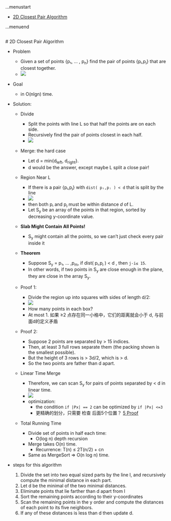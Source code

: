 ...menustart

 - [2D Closest Pair Algorithm](#257e1d9294fecbcaba498a89b62ab52a)

...menuend



<h2 id="257e1d9294fecbcaba498a89b62ab52a"></h2>
# 2D Closest Pair Algorithm

 - Problem
    - Given a set of points {p₁, ... , p<sub>n</sub>} find the pair of points {pᵢ,pⱼ} that are closest together.
    - ![](https://raw.githubusercontent.com/mebusy/notes/master/imgs/algorithm_2d_cloestPair.png)
 - Goal
    - in O(nlgn) time.
 - Solution:
    - Divide
        - Split the points with line L so that half the points are on each side.
        - Recursively find the pair of points closest in each half.
        - ![](https://raw.githubusercontent.com/mebusy/notes/master/imgs/algorithm_2d_cloestPair_divide.png)
    - Merge: the hard case
        - Let d = min{d<sub>left</sub>, d<sub>right</sub>}. 
        - d would be the answer, except maybe L split a close pair!
    - Region Near L
        - If there is a pair {pᵢ,pⱼ} with `dist( pᵢ,pⱼ ) < d`  that is split by the line
        - ![](https://raw.githubusercontent.com/mebusy/notes/master/imgs/algorithm_2d_cloestPair_regoin_near_L.png)
        - then both  pᵢ and pⱼ must be within distance *d* of L.
        - Let S<sub>y</sub> be an array of the points in that region, sorted by decreasing y-coordinate value.
    - **Slab Might Contain All Points!**
        - S<sub>y</sub> might contain all the points, so we can’t just check every pair inside it
    - **Theorem** 
        - Suppose S<sub>y</sub> = p₁, ... ,p<sub>m</sub>, if dist( pᵢ,pⱼ ) < d , then `j-i≤ 15`.
        - In other words, if two points in S<sub>y</sub> are close enough in the plane, they are close in the array S<sub>y</sub>.
    - Proof 1:
        - Divide the region up into squares with sides of length d/2:
        - ![](https://raw.githubusercontent.com/mebusy/notes/master/imgs/algorithm_2d_cloestPair_proof1.png)
        - How many points in each box? 
        - At most 1. 如果 ≥2 点存在同一小格中，它们的距离就会小于 d, 与前面d的定义矛盾
    - Proof 2:
        - Suppose 2 points are separated by > 15 indices.
        - Then, at least 3 full rows separate them (the packing shown is the smallest possible).
        - But the height of 3 rows is > 3d/2, which is > d.
        - So the two points are father than d apart.
    - Linear Time Merge
        - Therefore, we can scan   S<sub>y</sub> for pairs of points separated by < d in linear time. 
        - ![](https://raw.githubusercontent.com/mebusy/notes/master/imgs/algorithm_2d_cloestPair_pseudo.png)
        - optimization:
            - the condition `if |Px| == 2` can be optimized by `if |Px| <=3 ` 
            - 更精确的划分，只需要 检查 后面5个位置？ [5 Proof](http://www.cs.mcgill.ca/~cs251/ClosestPair/ClosestPairDQ.html)

    - Total Running Time
        - Divide set of points in half each time:
            - O(log n) depth recursion
        - Merge takes O(n) time.
            - Recurrence: T(n) ≤ 2T(n/2) + cn
        - Same as MergeSort ⇒  O(n log n) time.

 - steps for this algorithm 
    1. Divide the set into two equal sized parts by the line l, and recursively compute the minimal distance in each part.
    2. Let d be the minimal of the two minimal distances.
    3. Eliminate points that lie farther than d apart from l
    4. Sort the remaining points according to their y-coordinates
    5. Scan the remaining points in the y order and compute the distances of each point to its five neighbors.
    6. If any of these distances is less than d then update d.


